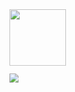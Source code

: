 <img src="https://i.imgur.com/y9xuyIh.gif" width="100"/>

[![](https://66.media.tumblr.com/bb289ac142e9f3f3b229482d13a94151/tumblr_nrfny3Ugae1qzyi60o3_500.gifv)](https://www.youtube.com/watch?v=dIyKy4A4kBU)
